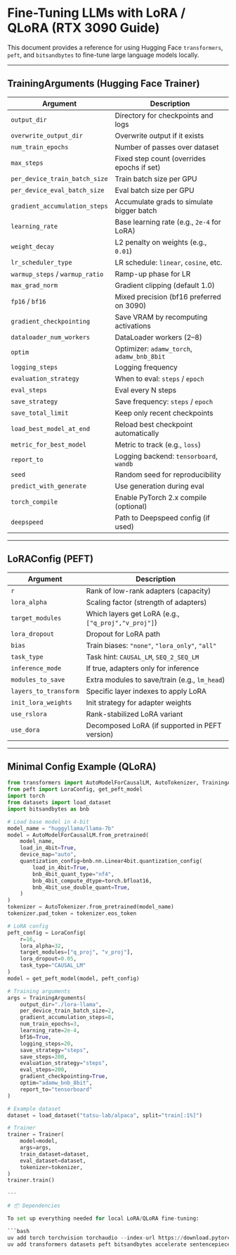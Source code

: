 # Fine-Tuning LLMs with LoRA / QLoRA (RTX 3090 Guide)

This document provides a reference for using Hugging Face `transformers`, `peft`, and `bitsandbytes` to fine-tune large language models locally.

---

## TrainingArguments (Hugging Face Trainer)

| Argument | Description |
|---|---|
| `output_dir` | Directory for checkpoints and logs |
| `overwrite_output_dir` | Overwrite output if it exists |
| `num_train_epochs` | Number of passes over dataset |
| `max_steps` | Fixed step count (overrides epochs if set) |
| `per_device_train_batch_size` | Train batch size per GPU |
| `per_device_eval_batch_size` | Eval batch size per GPU |
| `gradient_accumulation_steps` | Accumulate grads to simulate bigger batch |
| `learning_rate` | Base learning rate (e.g., `2e-4` for LoRA) |
| `weight_decay` | L2 penalty on weights (e.g., `0.01`) |
| `lr_scheduler_type` | LR schedule: `linear`, `cosine`, etc. |
| `warmup_steps` / `warmup_ratio` | Ramp-up phase for LR |
| `max_grad_norm` | Gradient clipping (default 1.0) |
| `fp16` / `bf16` | Mixed precision (bf16 preferred on 3090) |
| `gradient_checkpointing` | Save VRAM by recomputing activations |
| `dataloader_num_workers` | DataLoader workers (2–8) |
| `optim` | Optimizer: `adamw_torch`, `adamw_bnb_8bit` |
| `logging_steps` | Logging frequency |
| `evaluation_strategy` | When to eval: `steps` / `epoch` |
| `eval_steps` | Eval every N steps |
| `save_strategy` | Save frequency: `steps` / `epoch` |
| `save_total_limit` | Keep only recent checkpoints |
| `load_best_model_at_end` | Reload best checkpoint automatically |
| `metric_for_best_model` | Metric to track (e.g., `loss`) |
| `report_to` | Logging backend: `tensorboard`, `wandb` |
| `seed` | Random seed for reproducibility |
| `predict_with_generate` | Use generation during eval |
| `torch_compile` | Enable PyTorch 2.x compile (optional) |
| `deepspeed` | Path to Deepspeed config (if used) |

---

## LoRAConfig (PEFT)

| Argument | Description |
|---|---|
| `r` | Rank of low-rank adapters (capacity) |
| `lora_alpha` | Scaling factor (strength of adapters) |
| `target_modules` | Which layers get LoRA (e.g., `["q_proj","v_proj"]`) |
| `lora_dropout` | Dropout for LoRA path |
| `bias` | Train biases: `"none"`, `"lora_only"`, `"all"` |
| `task_type` | Task hint: `CAUSAL_LM`, `SEQ_2_SEQ_LM` |
| `inference_mode` | If true, adapters only for inference |
| `modules_to_save` | Extra modules to save/train (e.g., `lm_head`) |
| `layers_to_transform` | Specific layer indexes to apply LoRA |
| `init_lora_weights` | Init strategy for adapter weights |
| `use_rslora` | Rank-stabilized LoRA variant |
| `use_dora` | Decomposed LoRA (if supported in PEFT version) |

---

## Minimal Config Example (QLoRA)

```python
from transformers import AutoModelForCausalLM, AutoTokenizer, TrainingArguments, Trainer
from peft import LoraConfig, get_peft_model
import torch
from datasets import load_dataset
import bitsandbytes as bnb

# Load base model in 4-bit
model_name = "huggyllama/llama-7b"
model = AutoModelForCausalLM.from_pretrained(
    model_name,
    load_in_4bit=True,
    device_map="auto",
    quantization_config=bnb.nn.Linear4bit.quantization_config(
        load_in_4bit=True,
        bnb_4bit_quant_type="nf4",
        bnb_4bit_compute_dtype=torch.bfloat16,
        bnb_4bit_use_double_quant=True,
    )
)
tokenizer = AutoTokenizer.from_pretrained(model_name)
tokenizer.pad_token = tokenizer.eos_token

# LoRA config
peft_config = LoraConfig(
    r=16,
    lora_alpha=32,
    target_modules=["q_proj", "v_proj"],
    lora_dropout=0.05,
    task_type="CAUSAL_LM"
)
model = get_peft_model(model, peft_config)

# Training arguments
args = TrainingArguments(
    output_dir="./lora-llama",
    per_device_train_batch_size=2,
    gradient_accumulation_steps=8,
    num_train_epochs=3,
    learning_rate=2e-4,
    bf16=True,
    logging_steps=20,
    save_strategy="steps",
    save_steps=200,
    evaluation_strategy="steps",
    eval_steps=200,
    gradient_checkpointing=True,
    optim="adamw_bnb_8bit",
    report_to="tensorboard"
)

# Example dataset
dataset = load_dataset("tatsu-lab/alpaca", split="train[:1%]")

# Trainer
trainer = Trainer(
    model=model,
    args=args,
    train_dataset=dataset,
    eval_dataset=dataset,
    tokenizer=tokenizer,
)
trainer.train()

---

# 📦 Dependencies

To set up everything needed for local LoRA/QLoRA fine-tuning:

```bash
uv add torch torchvision torchaudio --index-url https://download.pytorch.org/whl/cu121
uv add transformers datasets peft bitsandbytes accelerate sentencepiece safetensors tensorboard